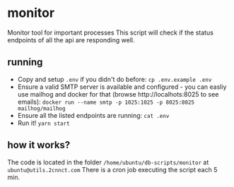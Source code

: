 # monitor
Monitor tool for important processes
This script will check if the status endpoints of all the api are responding well.

## running
- Copy and setup `.env` if you didn't do before: `cp .env.example .env`
- Ensure a valid SMTP server is available and configured
      - you can easliy use mailhog and docker for that (browse http://localhots:8025 to see emails):
        `docker run --name smtp -p 1025:1025 -p 8025:8025 mailhog/mailhog`
- Ensure all the listed endpoints are running: `cat .env`
- Run it! `yarn start`

## how it works?
The code is located in the folder `/home/ubuntu/db-scripts/monitor` at `ubuntu@utils.2cnnct.com`
There is a cron job executing the script each 5 min.
